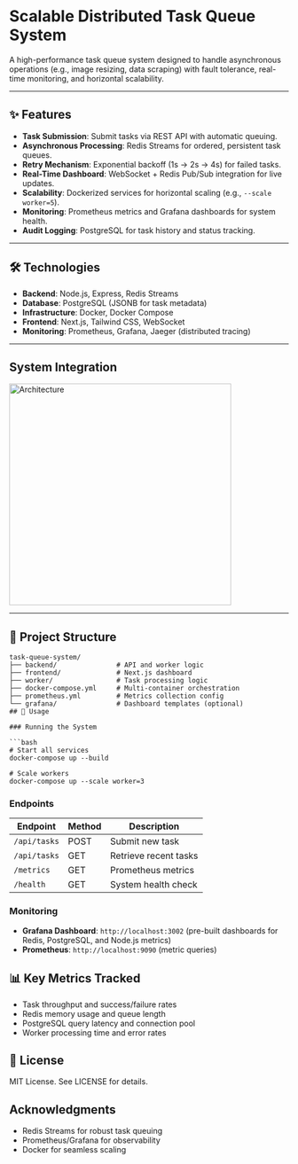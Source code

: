 # Scalable Distributed Task Queue System  

A high-performance task queue system designed to handle asynchronous operations (e.g., image resizing, data scraping) with fault tolerance, real-time monitoring, and horizontal scalability.  

---

## ✨ Features  
- **Task Submission**: Submit tasks via REST API with automatic queuing.  
- **Asynchronous Processing**: Redis Streams for ordered, persistent task queues.  
- **Retry Mechanism**: Exponential backoff (1s → 2s → 4s) for failed tasks.  
- **Real-Time Dashboard**: WebSocket + Redis Pub/Sub integration for live updates.  
- **Scalability**: Dockerized services for horizontal scaling (e.g., `--scale worker=5`).  
- **Monitoring**: Prometheus metrics and Grafana dashboards for system health.  
- **Audit Logging**: PostgreSQL for task history and status tracking.  

---

## 🛠️ Technologies  
- **Backend**: Node.js, Express, Redis Streams  
- **Database**: PostgreSQL (JSONB for task metadata)  
- **Infrastructure**: Docker, Docker Compose  
- **Frontend**: Next.js, Tailwind CSS, WebSocket  
- **Monitoring**: Prometheus, Grafana, Jaeger (distributed tracing)  

---

## System Integration
<img src="https://github.com/user-attachments/assets/fedccfff-3163-4a75-b2aa-df6ca5bb0d6c" alt="Architecture" width="400">
<!-- ![architecture](https://github.com/user-attachments/assets/fedccfff-3163-4a75-b2aa-df6ca5bb0d6c) -->

---

## 📁 Project Structure  
```plaintext
task-queue-system/  
├── backend/               # API and worker logic  
├── frontend/              # Next.js dashboard  
├── worker/                # Task processing logic  
├── docker-compose.yml     # Multi-container orchestration  
├── prometheus.yml         # Metrics collection config  
└── grafana/               # Dashboard templates (optional)
## 🚀 Usage

### Running the System

```bash
# Start all services  
docker-compose up --build  

# Scale workers  
docker-compose up --scale worker=3  
```

### Endpoints

| Endpoint | Method | Description |
|----------|--------|-------------|
| `/api/tasks` | POST | Submit new task |
| `/api/tasks` | GET | Retrieve recent tasks |
| `/metrics` | GET | Prometheus metrics |
| `/health` | GET | System health check |

### Monitoring

- **Grafana Dashboard**: `http://localhost:3002` (pre-built dashboards for Redis, PostgreSQL, and Node.js metrics)
- **Prometheus**: `http://localhost:9090` (metric queries)

## 📊 Key Metrics Tracked

- Task throughput and success/failure rates
- Redis memory usage and queue length
- PostgreSQL query latency and connection pool
- Worker processing time and error rates

## 📜 License

MIT License. See LICENSE for details.

## Acknowledgments

- Redis Streams for robust task queuing
- Prometheus/Grafana for observability
- Docker for seamless scaling
